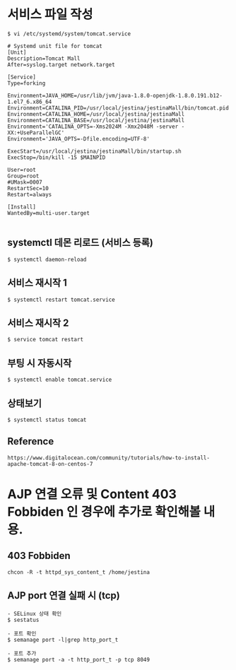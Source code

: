 # 서비스 파일 작성 

```
$ vi /etc/systemd/system/tomcat.service
```


```
# Systemd unit file for tomcat
[Unit]
Description=Tomcat Mall
After=syslog.target network.target

[Service]
Type=forking

Environment=JAVA_HOME=/usr/lib/jvm/java-1.8.0-openjdk-1.8.0.191.b12-1.el7_6.x86_64
Environment=CATALINA_PID=/usr/local/jestina/jestinaMall/bin/tomcat.pid
Environment=CATALINA_HOME=/usr/local/jestina/jestinaMall
Environment=CATALINA_BASE=/usr/local/jestina/jestinaMall
Environment='CATALINA_OPTS=-Xms2024M -Xmx2048M -server -XX:+UseParallelGC'
Environment='JAVA_OPTS=-Dfile.encoding=UTF-8'

ExecStart=/usr/local/jestina/jestinaMall/bin/startup.sh
ExecStop=/bin/kill -15 $MAINPID

User=root
Group=root
#UMask=0007
RestartSec=10
Restart=always

[Install]
WantedBy=multi-user.target


```


## systemctl 데몬 리로드 (서비스 등록) 
```
$ systemctl daemon-reload
```

## 서비스 재시작 1
```
$ systemctl restart tomcat.service
```

## 서비스 재시작 2
```
$ service tomcat restart
```

## 부팅 시 자동시작 
```
$ systemctl enable tomcat.service
```

## 상태보기 
```
$ systemctl status tomcat
```

## Reference 
```
https://www.digitalocean.com/community/tutorials/how-to-install-apache-tomcat-8-on-centos-7
```



# AJP 연결 오류 및 Content 403 Fobbiden 인 경우에 추가로 확인해볼 내용.

## 403 Fobbiden
```
chcon -R -t httpd_sys_content_t /home/jestina
```

## AJP port 연결 실패 시 (tcp)
```
- SELinux 상태 확인 
$ sestatus

- 포트 확인
$ semanage port -l|grep http_port_t

- 포트 추가 
$ semanage port -a -t http_port_t -p tcp 8049
```
